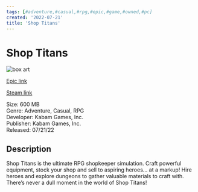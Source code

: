 ```yaml
---
tags: [#adventure,#casual,#rpg,#epic,#game,#owned,#pc]
created: '2022-07-21'
title: 'Shop Titans'
---
```

# Shop Titans

![box art](https://cdn1.epicgames.com/spt-assets/8ae16e8a55fa4f3897fa726a90dbd750/shop-titans-video-1pej9.jpg?h=720&amp;resize=1&amp;w=1280)

[Epic link](https://store.epicgames.com/en-US/p/shop-titans-d95c1c)

[Steam link](https://store.steampowered.com/search/?term=Shop%20Titans)

Size: 600 MB  
Genre: Adventure, Casual, RPG  
Developer: Kabam Games, Inc.  
Publisher: Kabam Games, Inc.  
Released: 07/21/22  

## Description

Shop Titans is the ultimate RPG shopkeeper simulation. Craft powerful equipment, stock your shop and sell to aspiring heroes… at a markup! Hire heroes and explore dungeons to gather valuable materials to craft with. There’s never a dull moment in the world of Shop Titans!
